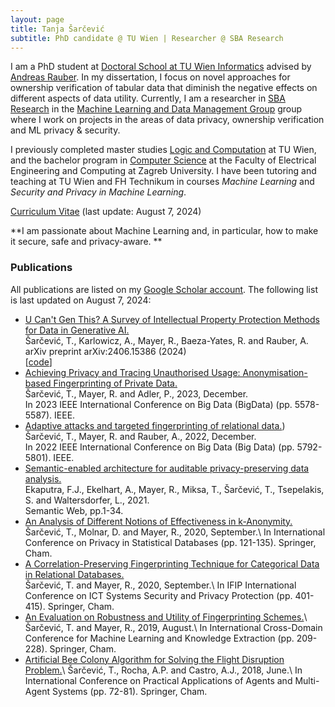 ```yaml
---
layout: page
title: Tanja Šarčević
subtitle: PhD candidate @ TU Wien | Researcher @ SBA Research
---
```


I am a PhD student at [Doctoral School at TU Wien Informatics](https://www.tuwien.at/) advised by [Andreas Rauber](http://www.ifs.tuwien.ac.at/~andi/). In my dissertation, I focus on novel approaches for ownership verification of tabular data that diminish the negative effects on different aspects of data utility.
Currently, I am a researcher in [SBA Research](https://www.sba-research.org/) in the [Machine Learning and Data Management Group](https://www.sba-research.org/research/mldm/) group where I work on projects in the areas of data privacy, ownership verification and ML privacy & security.

I previously completed master studies [Logic and Computation](https://informatics.tuwien.ac.at/master/logic-and-computation/) at TU Wien, and the bachelor program in [Computer Science](https://www.fer.unizg.hr/studiji/fer3/racunarstvo) at the Faculty of Electrical Engineering and Computing at Zagreb University.
I have been tutoring and teaching at TU Wien and FH Technikum in courses _Machine Learning_ and _Security and Privacy in Machine Learning_.

[Curriculum Vitae](./assets/doc/ACADEMIC_CV_Tanja_Sarcevic.pdf) (last update: August 7, 2024)

**I am passionate about Machine Learning and, in particular, how to make it secure, safe and privacy-aware. ** 

### Publications
All publications are listed on my [Google Scholar account](https://scholar.google.com/citations?user=WGrxnKIAAAAJ&hl=en&oi=ao). The following list is last updated on August 7, 2024:
- [U Can't Gen This? A Survey of Intellectual Property Protection Methods for Data in Generative AI.](https://arxiv.org/abs/2406.15386)\
Šarčević, T., Karlowicz, A., Mayer, R., Baeza-Yates, R. and Rauber, A.\
arXiv preprint arXiv:2406.15386 (2024)\
[[code](https://github.com/sbaresearch/GenAI-IP-protection)]
- [Achieving Privacy and Tracing Unauthorised Usage: Anonymisation-based Fingerprinting of Private Data.](https://ieeexplore.ieee.org/abstract/document/10386209)\
Šarčević, T., Mayer, R. and Adler, P., 2023, December. \
In 2023 IEEE International Conference on Big Data (BigData) (pp. 5578-5587). IEEE.
- [Adaptive attacks and targeted fingerprinting of relational data.](https://ieeexplore.ieee.org/abstract/document/10020266))\
  Šarčević, T., Mayer, R. and Rauber, A., 2022, December. \
  In 2022 IEEE International Conference on Big Data (Big Data) (pp. 5792-5801). IEEE.
- [Semantic-enabled architecture for auditable privacy-preserving data analysis.](https://content.iospress.com/articles/semantic-web/sw212883)\
  Ekaputra, F.J., Ekelhart, A., Mayer, R., Miksa, T., Šarčević, T., Tsepelakis, S. and Waltersdorfer, L., 2021.\
Semantic Web, pp.1-34.
- [An Analysis of Different Notions of Effectiveness in k-Anonymity.](https://link.springer.com/chapter/10.1007/978-3-030-57521-2_9)\
  Šarčević, T., Molnar, D. and Mayer, R., 2020, September.\ In International Conference on Privacy in Statistical Databases (pp. 121-135). Springer, Cham.
- [A Correlation-Preserving Fingerprinting Technique for Categorical Data in Relational Databases.](https://link.springer.com/chapter/10.1007/978-3-030-58201-2_27)\
  Šarčević, T. and Mayer, R., 2020, September.\ In IFIP International Conference on ICT Systems Security and Privacy Protection (pp. 401-415). Springer, Cham.
- [An Evaluation on Robustness and Utility of Fingerprinting Schemes.](https://link.springer.com/chapter/10.1007/978-3-030-29726-8_14)\ Šarčević, T. and Mayer, R., 2019, August.\ In International Cross-Domain Conference for Machine Learning and Knowledge Extraction (pp. 209-228). Springer, Cham.
- [Artificial Bee Colony Algorithm for Solving the Flight Disruption Problem.](https://link.springer.com/chapter/10.1007/978-3-319-94779-2_7)\ Šarčević, T., Rocha, A.P. and Castro, A.J., 2018, June.\ In International Conference on Practical Applications of Agents and Multi-Agent Systems (pp. 72-81). Springer, Cham.

